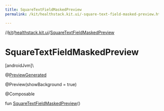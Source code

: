 ```yaml
---
title: SquareTextFieldMaskedPreview
permalink: /kit/healthstack.kit.ui/-square-text-field-masked-preview.html

---
```

//[kit](../../index.html)/[healthstack.kit.ui](index.html)/[SquareTextFieldMaskedPreview](-square-text-field-masked-preview.html)



# SquareTextFieldMaskedPreview



[androidJvm]\




@[PreviewGenerated](../healthstack.kit.annotation/-preview-generated/index.html)



@Preview(showBackground = true)



@Composable



fun [SquareTextFieldMaskedPreview](-square-text-field-masked-preview.html)()




